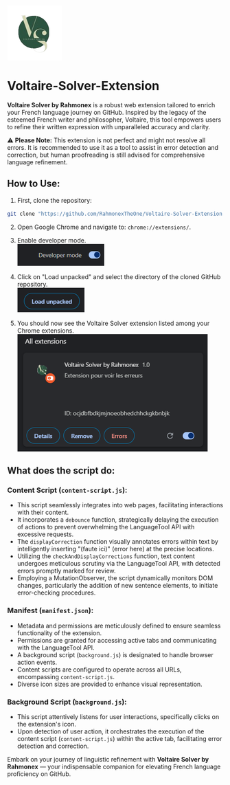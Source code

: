 ![Voltaire Solver Icon](icons/icon-128.png)

# Voltaire-Solver-Extension

**Voltaire Solver by Rahmonex** is a robust web extension tailored to enrich your French language journey on GitHub. Inspired by the legacy of the esteemed French writer and philosopher, Voltaire, this tool empowers users to refine their written expression with unparalleled accuracy and clarity.

⚠️ **Please Note:** This extension is not perfect and might not resolve all errors. It is recommended to use it as a tool to assist in error detection and correction, but human proofreading is still advised for comprehensive language refinement.

## How to Use:

1. First, clone the repository:
```bash
git clone "https://github.com/RahmonexTheOne/Voltaire-Solver-Extension.git"
```

2. Open Google Chrome and navigate to: `chrome://extensions/`.

3. Enable developer mode.<br>
![Developer Mode](screenshots/developer-mode.png)

5. Click on "Load unpacked" and select the directory of the cloned GitHub repository.<br>
![Load Unpacked](screenshots/load-unpacked.png)

6. You should now see the Voltaire Solver extension listed among your Chrome extensions.<br>
![Extension](screenshots/extension.png)

## What does the script do:

### Content Script (`content-script.js`):

- This script seamlessly integrates into web pages, facilitating interactions with their content.
- It incorporates a `debounce` function, strategically delaying the execution of actions to prevent overwhelming the LanguageTool API with excessive requests.
- The `displayCorrection` function visually annotates errors within text by intelligently inserting "(faute ici)" (error here) at the precise locations.
- Utilizing the `checkAndDisplayCorrections` function, text content undergoes meticulous scrutiny via the LanguageTool API, with detected errors promptly marked for review.
- Employing a MutationObserver, the script dynamically monitors DOM changes, particularly the addition of new sentence elements, to initiate error-checking procedures.

### Manifest (`manifest.json`):

- Metadata and permissions are meticulously defined to ensure seamless functionality of the extension.
- Permissions are granted for accessing active tabs and communicating with the LanguageTool API.
- A background script (`background.js`) is designated to handle browser action events.
- Content scripts are configured to operate across all URLs, encompassing `content-script.js`.
- Diverse icon sizes are provided to enhance visual representation.

### Background Script (`background.js`):

- This script attentively listens for user interactions, specifically clicks on the extension's icon.
- Upon detection of user action, it orchestrates the execution of the content script (`content-script.js`) within the active tab, facilitating error detection and correction.

Embark on your journey of linguistic refinement with **Voltaire Solver by Rahmonex** — your indispensable companion for elevating French language proficiency on GitHub.
